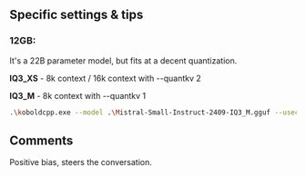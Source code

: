 ## Specific settings & tips

### 12GB:
It's a 22B parameter model, but fits at a decent quantization.

**IQ3_XS** - 8k context / 16k context with --quantkv 2

**IQ3_M** - 8k context with --quantkv 1

```bash
.\koboldcpp.exe --model .\Mistral-Small-Instruct-2409-IQ3_M.gguf --usecublas --contextsize 8192 --host 0.0.0.0 --gpulayers 99 --flashattention --usemlock --quantkv 1 --blasbatchsize 2048
```

## Comments
Positive bias, steers the conversation.